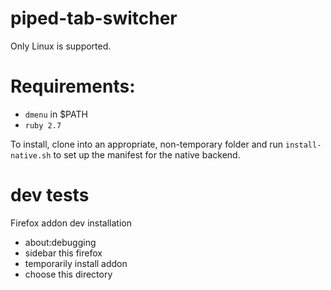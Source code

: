 # piped-tab-switcher

Only Linux is supported.

# Requirements:

* `dmenu` in $PATH
* `ruby 2.7`

To install, clone into an appropriate, non-temporary folder and run `install-native.sh` to
set up the manifest for the native backend.

# dev tests
Firefox addon dev installation
- about:debugging
- sidebar this firefox
- temporarily install addon
- choose this directory
